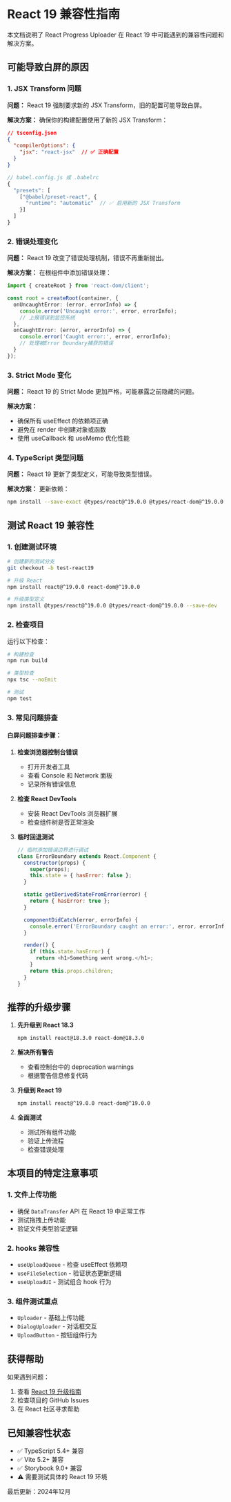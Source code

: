 # React 19 兼容性指南

本文档说明了 React Progress Uploader 在 React 19 中可能遇到的兼容性问题和解决方案。

## 可能导致白屏的原因

### 1. JSX Transform 问题

**问题：** React 19 强制要求新的 JSX Transform，旧的配置可能导致白屏。

**解决方案：**
确保你的构建配置使用了新的 JSX Transform：

```json
// tsconfig.json
{
  "compilerOptions": {
    "jsx": "react-jsx"  // ✅ 正确配置
  }
}
```

```javascript
// babel.config.js 或 .babelrc
{
  "presets": [
    ["@babel/preset-react", {
      "runtime": "automatic"  // ✅ 启用新的 JSX Transform
    }]
  ]
}
```

### 2. 错误处理变化

**问题：** React 19 改变了错误处理机制，错误不再重新抛出。

**解决方案：**
在根组件中添加错误处理：

```typescript
import { createRoot } from 'react-dom/client';

const root = createRoot(container, {
  onUncaughtError: (error, errorInfo) => {
    console.error('Uncaught error:', error, errorInfo);
    // 上报错误到监控系统
  },
  onCaughtError: (error, errorInfo) => {
    console.error('Caught error:', error, errorInfo);
    // 处理被Error Boundary捕获的错误
  }
});
```

### 3. Strict Mode 变化

**问题：** React 19 的 Strict Mode 更加严格，可能暴露之前隐藏的问题。

**解决方案：**
- 确保所有 useEffect 的依赖项正确
- 避免在 render 中创建对象或函数
- 使用 useCallback 和 useMemo 优化性能

### 4. TypeScript 类型问题

**问题：** React 19 更新了类型定义，可能导致类型错误。

**解决方案：**
更新依赖：

```bash
npm install --save-exact @types/react@^19.0.0 @types/react-dom@^19.0.0
```

## 测试 React 19 兼容性

### 1. 创建测试环境

```bash
# 创建新的测试分支
git checkout -b test-react19

# 升级 React
npm install react@^19.0.0 react-dom@^19.0.0

# 升级类型定义
npm install @types/react@^19.0.0 @types/react-dom@^19.0.0 --save-dev
```

### 2. 检查项目

运行以下检查：

```bash
# 构建检查
npm run build

# 类型检查
npx tsc --noEmit

# 测试
npm test
```

### 3. 常见问题排查

#### 白屏问题排查步骤：

1. **检查浏览器控制台错误**
   - 打开开发者工具
   - 查看 Console 和 Network 面板
   - 记录所有错误信息

2. **检查 React DevTools**
   - 安装 React DevTools 浏览器扩展
   - 检查组件树是否正常渲染

3. **临时回退测试**
   ```javascript
   // 临时添加错误边界进行调试
   class ErrorBoundary extends React.Component {
     constructor(props) {
       super(props);
       this.state = { hasError: false };
     }

     static getDerivedStateFromError(error) {
       return { hasError: true };
     }

     componentDidCatch(error, errorInfo) {
       console.error('ErrorBoundary caught an error:', error, errorInfo);
     }

     render() {
       if (this.state.hasError) {
         return <h1>Something went wrong.</h1>;
       }
       return this.props.children;
     }
   }
   ```

## 推荐的升级步骤

1. **先升级到 React 18.3**
   ```bash
   npm install react@18.3.0 react-dom@18.3.0
   ```

2. **解决所有警告**
   - 查看控制台中的 deprecation warnings
   - 根据警告信息修复代码

3. **升级到 React 19**
   ```bash
   npm install react@^19.0.0 react-dom@^19.0.0
   ```

4. **全面测试**
   - 测试所有组件功能
   - 验证上传流程
   - 检查错误处理

## 本项目的特定注意事项

### 1. 文件上传功能
- 确保 `DataTransfer` API 在 React 19 中正常工作
- 测试拖拽上传功能
- 验证文件类型验证逻辑

### 2. hooks 兼容性
- `useUploadQueue` - 检查 useEffect 依赖项
- `useFileSelection` - 验证状态更新逻辑
- `useUploadUI` - 测试组合 hook 行为

### 3. 组件测试重点
- `Uploader` - 基础上传功能
- `DialogUploader` - 对话框交互
- `UploadButton` - 按钮组件行为

## 获得帮助

如果遇到问题：

1. 查看 [React 19 升级指南](https://react.dev/blog/2024/04/25/react-19-upgrade-guide)
2. 检查项目的 GitHub Issues
3. 在 React 社区寻求帮助

## 已知兼容性状态

- ✅ TypeScript 5.4+ 兼容
- ✅ Vite 5.2+ 兼容  
- ✅ Storybook 9.0+ 兼容
- ⚠️ 需要测试具体的 React 19 环境

最后更新：2024年12月 
